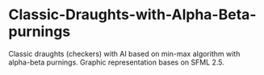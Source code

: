 # Classic-Draughts-with-Alpha-Beta-purnings
Classic draughts (checkers) with AI based on min-max algorithm with alpha-beta purnings. Graphic representation bases on SFML 2.5.
